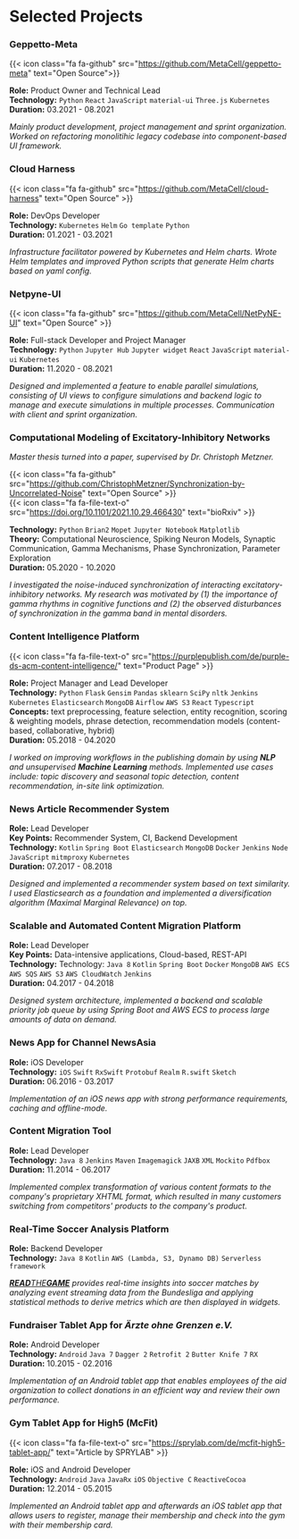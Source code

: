 # Selected Projects


### Geppetto-Meta

{{< icon class="fa fa-github" src="https://github.com/MetaCell/geppetto-meta" text="Open Source">}}

**Role:** Product Owner and Technical Lead \
**Technology:** `Python` `React` `JavaScript` `material-ui` `Three.js` `Kubernetes` \
**Duration:** 03.2021 - 08.2021

*Mainly product development, project management and sprint organization. Worked on refactoring monolitihic legacy codebase into component-based UI framework.*


### Cloud Harness

{{< icon class="fa fa-github" src="https://github.com/MetaCell/cloud-harness"  text="Open Source" >}}

**Role:** DevOps Developer \
**Technology:** `Kubernetes` `Helm` `Go template` `Python` \
**Duration:** 01.2021 - 03.2021

*Infrastructure facilitator powered by Kubernetes and Helm charts. Wrote Helm templates and improved Python scripts that generate Helm charts based on yaml config.*


### Netpyne-UI

{{< icon class="fa fa-github" src="https://github.com/MetaCell/NetPyNE-UI" text="Open Source" >}}

**Role:** Full-stack Developer and Project Manager \
**Technology:** `Python` `Jupyter Hub` `Jupyter widget` `React` `JavaScript` `material-ui` `Kubernetes` \
**Duration:** 11.2020 - 08.2021

*Designed and implemented a feature to enable parallel simulations, consisting of UI views to configure simulations and backend logic to manage and execute simulations in multiple processes. Communication with client and sprint organization.*



### Computational Modeling of Excitatory-Inhibitory Networks

*Master thesis turned into a paper, supervised by Dr. Christoph Metzner.*

{{< icon class="fa fa-github" src="https://github.com/ChristophMetzner/Synchronization-by-Uncorrelated-Noise" text="Open Source" >}} \
{{< icon class="fa fa-file-text-o" src="https://doi.org/10.1101/2021.10.29.466430" text="bioRxiv" >}}

**Technology:** `Python` `Brian2` `Mopet` `Jupyter Notebook` `Matplotlib` \
**Theory:** Computational Neuroscience, Spiking Neuron Models, Synaptic Communication, Gamma Mechanisms, Phase Synchronization, Parameter Exploration \
**Duration:** 05.2020 - 10.2020

*I investigated the noise-induced synchronization of interacting excitatory-inhibitory networks. My research was motivated by (1) the importance of gamma rhythms in cognitive functions and (2) the observed disturbances of synchronization in the gamma band in mental disorders.*


### Content Intelligence Platform

{{< icon class="fa fa-file-text-o" src="https://purplepublish.com/de/purple-ds-acm-content-intelligence/" text="Product Page" >}}

**Role:** Project Manager and Lead Developer \
**Technology:** `Python` `Flask` `Gensim` `Pandas` `sklearn` `SciPy` `nltk` `Jenkins` `Kubernetes` `Elasticsearch` `MongoDB` `Airflow` `AWS S3` `React` `Typescript` \
**Concepts:** text preprocessing, feature selection, entity recognition, scoring & weighting models, phrase detection, recommendation models (content-based, collaborative, hybrid) \
**Duration:** 05.2018 - 04.2020


*I worked on improving workflows in the publishing domain by using **NLP** and unsupervised **Machine Learning** methods. Implemented use cases include: topic discovery and seasonal topic detection, content recommendation, in-site link optimization.*


### News Article Recommender System

**Role:** Lead Developer \
**Key Points:** Recommender System, CI, Backend Development \
**Technology:** `Kotlin` `Spring Boot` `Elasticsearch` `MongoDB` `Docker` `Jenkins` `Node` `JavaScript` `mitmproxy` `Kubernetes` \
**Duration:** 07.2017 - 08.2018

*Designed and implemented a recommender system based on text similarity. I used Elasticsearch as a foundation and implemented a diversification algorithm (Maximal Marginal Relevance) on top.*

### Scalable and Automated Content Migration Platform

**Role:** Lead Developer \
**Key Points:** Data-intensive applications, Cloud-based, REST-API \
**Technology:** Technology: `Java 8` `Kotlin` `Spring Boot` `Docker` `MongoDB` `AWS ECS` `AWS SQS` `AWS S3` `AWS CloudWatch` `Jenkins` \
**Duration:** 04.2017 - 04.2018
  
*Designed system architecture, implemented a backend and scalable priority job queue by using Spring Boot and AWS ECS to process large amounts of data on demand.*


### News App for Channel NewsAsia

**Role:** iOS Developer \
**Technology:** `iOS` `Swift` `RxSwift` `Protobuf` `Realm` `R.swift` `Sketch` \
**Duration:** 06.2016 - 03.2017

*Implementation of an iOS news app with strong performance requirements, caching and offline-mode.*

### Content Migration Tool

**Role:** Lead Developer \
**Technology:** `Java 8` `Jenkins` `Maven` `Imagemagick` `JAXB` `XML` `Mockito` `Pdfbox` \
**Duration:** 11.2014 - 06.2017

*Implemented complex transformation of various content formats to the company's proprietary XHTML format, which resulted in many customers switching from competitors' products to the company's product.*

### Real-Time Soccer Analysis Platform

**Role:** Backend Developer \
**Technology:** `Java 8` `Kotlin` `AWS (Lambda, S3, Dynamo DB)` `Serverless framework`
  
*[**READ**THE**GAME**](https://www.read-the-game.com/) provides real-time insights into soccer matches by analyzing event streaming data from the Bundesliga and applying statistical methods to derive metrics which are then displayed in widgets.*

### Fundraiser Tablet App for *Ärzte ohne Grenzen e.V.*

**Role:** Android Developer \
**Technology:** `Android` `Java 7` `Dagger 2` `Retrofit 2` `Butter Knife 7` `RX` \
**Duration:** 10.2015 - 02.2016

*Implementation of an Android tablet app that enables employees of the aid organization to collect donations in an efficient way and review their own performance.*

### Gym Tablet App for High5 (McFit)

{{< icon class="fa fa-file-text-o" src="https://sprylab.com/de/mcfit-high5-tablet-app/" text="Article by SPRYLAB" >}}

**Role:** iOS and Android Developer \
**Technology:** `Android` `Java` `JavaRx` `iOS` `Objective C` `ReactiveCocoa` \
**Duration:** 12.2014 - 05.2015

*Implemented an Android tablet app and afterwards an iOS tablet app that allows users to register, manage their membership and check into the gym with their membership card.* 